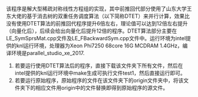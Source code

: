 该程序是解大型稀疏对称线性方程组的实现，其中前推回代部分使用了山东大学王东大佬的基于消去树的双重任务调度算法（以下简称DTET）来并行计算，效果比没有使用DTET算法的前推回代程序提升6倍左右，理论值可以达到12倍左右提升（向量化后），后续会给出向量化后提升12倍的程序。DTET算法部分主要在LE_SymSprsMat.cpp文件及LE_FBackwardSym.cpp文件中。运行环境为intel提供的knl运行环境，处理器为Xeon Phi7250 68core 16G MCDRAM 1.4GHz，编译环境是parallel_studio_xe_2017.
1. 若要运行使用DTET算法后的程序，直接下载该文件夹下所有文件，然后在intel提供的knl运行环境中make生成可执行文件test1，然后直接运行即可。
2. 若要运行原始程序，原始程序的文件在该文件夹下的origin文件夹中，将该文件夹下的相应文件用origin中的文件替换即得到原始程序的源文件。
